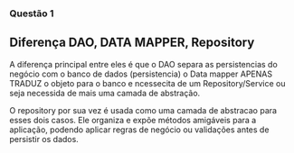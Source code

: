 ### Questão 1 
## Diferença DAO, DATA MAPPER, Repository

A diferença principal entre eles é que o DAO  separa as persistencias do negócio com o banco de dados (persistencia) 
o Data mapper APENAS TRADUZ o objeto para o banco e ncessecita de um Repository/Service ou seja necessida de mais 
uma camada de abstração.

O repository por sua vez é usada como uma camada de abstracao para esses dois casos. Ele organiza e expõe métodos amigáveis para a aplicação, podendo aplicar regras de negócio ou validações antes de persistir os dados.

